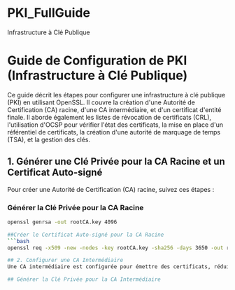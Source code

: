 # PKI_FullGuide
Infrastructure à Clé Publique
# Guide de Configuration de PKI (Infrastructure à Clé Publique)

Ce guide décrit les étapes pour configurer une infrastructure à clé publique (PKI) en utilisant OpenSSL. Il couvre la création d'une Autorité de Certification (CA) racine, d'une CA intermédiaire, et d'un certificat d'entité finale. Il aborde également les listes de révocation de certificats (CRL), l'utilisation d'OCSP pour vérifier l'état des certificats, la mise en place d'un référentiel de certificats, la création d'une autorité de marquage de temps (TSA), et la gestion des clés.

## 1. Générer une Clé Privée pour la CA Racine et un Certificat Auto-signé

Pour créer une Autorité de Certification (CA) racine, suivez ces étapes :

### Générer la Clé Privée pour la CA Racine
```bash
openssl genrsa -out rootCA.key 4096

##Créer le Certificat Auto-signé pour la CA Racine
```bash
openssl req -x509 -new -nodes -key rootCA.key -sha256 -days 3650 -out rootCA.crt -subj "/C=FR/ST=État/L=Ville/O=Organisation/OU=UnitéOrg/CN=RootCA"

## 2. Configurer une CA Intermédiaire
Une CA intermédiaire est configurée pour émettre des certificats, réduisant ainsi le risque pour la CA racine.

## Générer la Clé Privée pour la CA Intermédiaire
